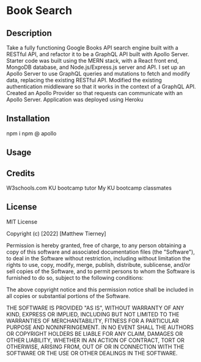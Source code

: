 # Book Search

## Description
Take a fully functioning Google Books API search engine built with a RESTful API, and refactor it to be a GraphQL API built with Apollo Server. Starter code was built using the MERN stack, with a React front end, MongoDB database, and Node.js/Express.js server and API.
I set up an Apollo Server to use GraphQL queries and mutations to fetch and modify data, replacing the existing RESTful API.
Modified the existing authentication middleware so that it works in the context of a GraphQL API.
Created an Apollo Provider so that requests can communicate with an Apollo Server.
Application was deployed using Heroku

## Installation 
npm i 
npm @ apollo

## Usage


## Credits
W3schools.com
KU bootcamp tutor 
My KU bootcamp classmates


## License 

MIT License

Copyright (c) [2022] [Matthew Tierney]

Permission is hereby granted, free of charge, to any person obtaining a copy
of this software and associated documentation files (the "Software"), to deal
in the Software without restriction, including without limitation the rights
to use, copy, modify, merge, publish, distribute, sublicense, and/or sell
copies of the Software, and to permit persons to whom the Software is
furnished to do so, subject to the following conditions:

The above copyright notice and this permission notice shall be included in all
copies or substantial portions of the Software.

THE SOFTWARE IS PROVIDED "AS IS", WITHOUT WARRANTY OF ANY KIND, EXPRESS OR
IMPLIED, INCLUDING BUT NOT LIMITED TO THE WARRANTIES OF MERCHANTABILITY,
FITNESS FOR A PARTICULAR PURPOSE AND NONINFRINGEMENT. IN NO EVENT SHALL THE
AUTHORS OR COPYRIGHT HOLDERS BE LIABLE FOR ANY CLAIM, DAMAGES OR OTHER
LIABILITY, WHETHER IN AN ACTION OF CONTRACT, TORT OR OTHERWISE, ARISING FROM,
OUT OF OR IN CONNECTION WITH THE SOFTWARE OR THE USE OR OTHER DEALINGS IN THE
SOFTWARE.